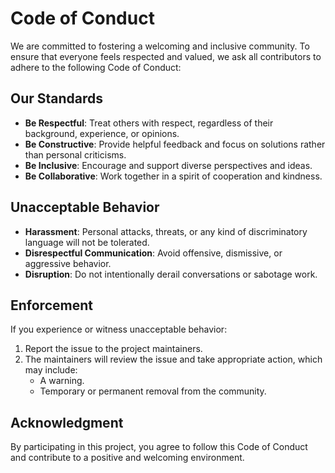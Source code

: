 # Code of Conduct

We are committed to fostering a welcoming and inclusive community. To ensure that everyone feels respected and valued, we ask all contributors to adhere to the following Code of Conduct:

## **Our Standards**

- **Be Respectful**: Treat others with respect, regardless of their background, experience, or opinions.
- **Be Constructive**: Provide helpful feedback and focus on solutions rather than personal criticisms.
- **Be Inclusive**: Encourage and support diverse perspectives and ideas.
- **Be Collaborative**: Work together in a spirit of cooperation and kindness.

## **Unacceptable Behavior**

- **Harassment**: Personal attacks, threats, or any kind of discriminatory language will not be tolerated.
- **Disrespectful Communication**: Avoid offensive, dismissive, or aggressive behavior.
- **Disruption**: Do not intentionally derail conversations or sabotage work.

## **Enforcement**

If you experience or witness unacceptable behavior:

1. Report the issue to the project maintainers.
2. The maintainers will review the issue and take appropriate action, which may include:
    - A warning.
    - Temporary or permanent removal from the community.

## **Acknowledgment**

By participating in this project, you agree to follow this Code of Conduct and contribute to a positive and welcoming environment.